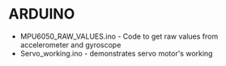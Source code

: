 # ARDUINO
* MPU6050_RAW_VALUES.ino - Code to get raw values from accelerometer and gyroscope
* Servo_working.ino - demonstrates servo motor's working
